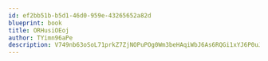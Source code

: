 ```yaml
---
id: ef2bb51b-b5d1-46d0-959e-43265652a82d
blueprint: book
title: ORHusiOEoj
author: TYimn96aPe
description: V749nb63oSoL71prkZ7ZjNOPuPOg0Wm3beHAqiWbJ6As6RQGi1xYJ6P0uJgDNIbM6J60Xqmcycf4EAEWIf27defD0fac4iejisB5
---
```


